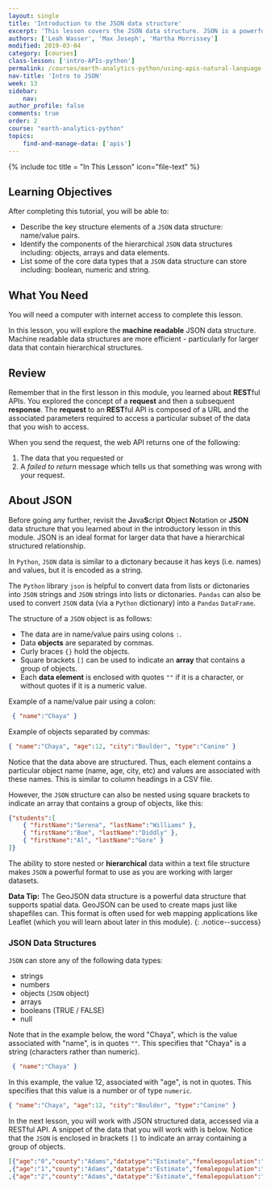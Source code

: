 ```yaml
---
layout: single
title: 'Introduction to the JSON data structure'
excerpt: 'This lesson covers the JSON data structure. JSON is a powerful text based format that supports hierarchical data structures. It is the core structure used to create GeoJSON which is a spatial version of JSON that can be used to create maps. JSON is preferred for use over CSV files for data structures, as it has been proven to be more efficient - particulary as data size becomes large.'
authors: ['Leah Wasser', 'Max Joseph', 'Martha Morrissey']
modified: 2019-03-04
category: [courses]
class-lesson: ['intro-APIs-python']
permalink: /courses/earth-analytics-python/using-apis-natural-language-processing-twitter/intro-to-JSON/
nav-title: 'Intro to JSON'
week: 13
sidebar:
    nav:
author_profile: false
comments: true
order: 2
course: "earth-analytics-python"
topics:
    find-and-manage-data: ['apis']
---
```

{% include toc title = "In This Lesson" icon="file-text" %}

<div class='notice--success' markdown="1">

## <i class="fa fa-graduation-cap" aria-hidden="true"></i> Learning Objectives

After completing this tutorial, you will be able to:

* Describe the key structure elements of a `JSON` data structure: name/value pairs.
* Identify the components of the hierarchical `JSON` data structures including: objects, arrays and data elements.
* List some of the core data types that a `JSON` data structure can store including: boolean, numeric and string.

## <i class="fa fa-check-square-o fa-2" aria-hidden="true"></i> What You Need

You will need a computer with internet access to complete this lesson.

</div>


In this lesson, you will explore the **machine readable** JSON data structure. Machine readable data structures are more efficient - particularly for larger data that contain hierarchical structures.

## Review

Remember that in the first lesson in this module, you learned about **REST**ful APIs.
You explored the concept of a **request** and then a subsequent
**response**. The **request** to an **REST**ful API is composed of a URL and the
associated parameters required to access a particular subset of the data that you
wish to access.

When you send the request, the web API returns one of the following:

 1. The data that you requested or
 2. A *failed to return* message which tells us that something was wrong with your request.


## About JSON

Before going any further, revisit the **J**ava**S**cript
**O**bject **N**otation or **JSON** data structure that you learned about in the introductory
lesson in this module. JSON is an ideal format for larger data that have a hierarchical structured relationship.

In `Python`, `JSON` data is similar to a dictonary because it has keys (i.e. names) and values, but it is encoded as a string. 

The `Python` library `json` is helpful to convert data from lists or dictonaries into `JSON` strings and `JSON` strings into lists or dictonaries. `Pandas` can also be used to convert `JSON` data (via a `Python` dictionary) into a `Pandas` `DataFrame`. 

The structure of a `JSON` object is as follows:

* The data are in name/value pairs using colons `:`.
* Data **objects** are separated by commas.
* Curly braces `{}` hold the objects.
* Square brackets `[]` can be used to indicate an **array** that contains a group of objects.
* Each **data element** is enclosed with quotes `""` if it is a character, or without quotes if it is a numeric value.

Example of a name/value pair using a colon:
```json
 { "name":"Chaya" }
```

Example of objects separated by commas:  
```json
{ "name":"Chaya", "age":12, "city":"Boulder", "type":"Canine" }
```

Notice that the data above are structured. Thus, each element contains a particular object name (name, age, city, etc) and values are associated with these names. This is similar to column headings in a CSV file.

However, the `JSON` structure can also be nested using square brackets to indicate an array that contains a group of objects, like this:

```json
{"students":[
    { "firstName":"Serena", "lastName":"Williams" },
    { "firstName":"Boe", "lastName":"Diddly" },
    { "firstName":"Al", "lastName":"Gore" }
]}
```

The ability to store nested or **hierarchical** data within a text file structure makes `JSON` a powerful format to use as you are working with larger datasets.

<i class="fa fa-lightbulb-o" aria-hidden="true"></i> **Data Tip:** The GeoJSON
data structure is a powerful data structure that supports spatial data. GeoJSON
can be used to create maps just like shapefiles can. This format is often used
for web mapping applications like Leaflet (which you will learn about later in
this module).
{: .notice--success}


### JSON Data Structures

`JSON` can store any of the following data types:

* strings
* numbers
* objects (`JSON` object)
* arrays
* booleans (TRUE / FALSE)
* null

Note that in the example below, the word "Chaya", which is the value associated with "name", is in quotes `""`. This specifies that "Chaya" is a string (characters rather than numeric).

```json
 { "name":"Chaya" }
```

In this example, the value 12, associated with "age", is not in quotes. This specifies that this value is a number or of type `numeric`.

```json
{ "name":"Chaya", "age":12, "city":"Boulder", "type":"Canine" }
```
In the next lesson, you will work with JSON structured data, accessed via a RESTful API. A snippet of the data that you will work with is below. Notice that the `JSON` is enclosed in brackets `[]` to indicate an array containing a group of objects.

```json
[{"age":"0","county":"Adams","datatype":"Estimate","femalepopulation":"2404","fipscode":"1","malepopulation":"2354","totalpopulation":"4758","year":"1990"}
,{"age":"1","county":"Adams","datatype":"Estimate","femalepopulation":"2375","fipscode":"1","malepopulation":"2345","totalpopulation":"4720","year":"1990"}
,{"age":"2","county":"Adams","datatype":"Estimate","femalepopulation":"2219","fipscode":"1","malepopulation":"2413","totalpopulation":"4632","year":"1990"}]
```
